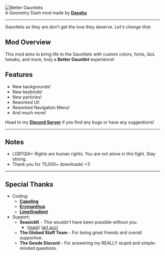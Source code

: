 ![Better Gauntlets](dasshu.better-gauntlets/GR_title_001.png?scale=0.555)\
A Geometry Dash mod made by **[Dasshu](user:1975253)**

---

Gauntlets as they are don't get the love they deserve. *Let's change that.*

## Mod Overview
This mod aims to bring life to the Gauntlets with custom colors, fonts, QoL tweaks, and more, truly a <c-fcee76>**Better Gauntlet**</c> experience!

## Features
- <cg>New</c> backgrounds!
- <cg>New</c> keybinds!
- <cg>New</c> particles!
- <cy>Reworked</c> UI!
- <cy>Reworked</c> Navigation Menu!
- And much more!

Head to my **[Discord Server](https://discord.gg/F94qat6N3D)** if you find any bugs or have any suggestions!

---

## Notes
- LGBTQIA+ Rights are human rights. You are not alone in this fight. Stay strong.
- Thank you for 75,000+ downloads! <cr><3</c>

---

## Special Thanks
- Coding:
    - **[Capeling](user:18226543)**
    - **[Erymanthus](user:1941705)**
    - **[LimeGradient](user:7214334)**
- Support:
    - **SeasickK** - This wouldn't have been possible without you.
        - ([main](https://twitter.com/seasickkpt2)) ([art acc](https://twitter.com/sm0kemach1ne))
    - **The Globed Staff Team** - For being great friends and overall supportive.
    - <c-F4D48E>**T</c><c-F5C186>h</c><c-F5AE7D>e</c> <c-F18766>G</c><c-EC5F4F>e</c><c-E1504D>o</c><c-D5404A>d</c><c-C1384D>e</c> <c-AD2F4F>D</c><c-962845>i</c><c-7F213A>s</c><c-702442>c</c><c-61264A>o</c><c-522952>r</c><c-432B5A>d**</c> - For answering my REALLY stupid and simple-minded questions.